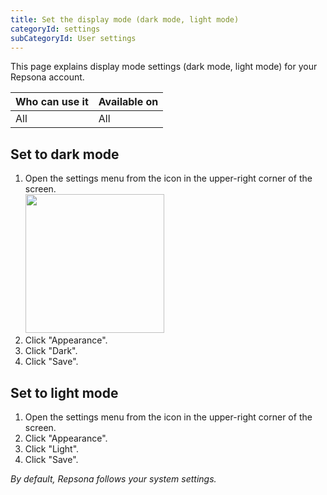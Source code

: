 ```yaml
---
title: Set the display mode (dark mode, light mode)
categoryId: settings
subCategoryId: User settings
---
```


This page explains display mode settings (dark mode, light mode) for your Repsona account.

| Who can use it | Available on |
|---|---|
| All | All |

## Set to dark mode

1. Open the settings menu from the icon in the upper-right corner of the screen.<br><img src="/images/help/menu-button.png" width="222">
2. Click "Appearance".
3. Click "Dark".
4. Click "Save".

## Set to light mode

1. Open the settings menu from the icon in the upper-right corner of the screen.
2. Click "Appearance".
3. Click "Light".
4. Click "Save".

*By default, Repsona follows your system settings.*
